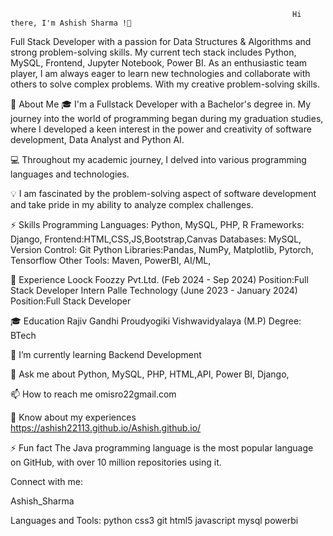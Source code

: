                                                                    Hi there, I'm Ashish Sharma !👋


Full Stack Developer with a passion for Data Structures & Algorithms and strong problem-solving skills. My current tech stack includes Python, MySQL, Frontend, Jupyter Notebook, Power BI. As an enthusiastic team player, I am always eager to learn new technologies and collaborate with others to solve complex problems. With my creative problem-solving skills.

🚀 About Me
🎓 I'm a  Fullstack Developer with a Bachelor's degree in. My journey into the world of programming began during my graduation studies, where I developed a keen interest in the power and creativity of software development, Data Analyst and Python AI.

💻 Throughout my academic journey, I delved into various programming languages and technologies.

💡 I am fascinated by the problem-solving aspect of software development and take pride in my ability to analyze complex challenges.

⚡️ Skills
Programming Languages: Python, MySQL, PHP, R
Frameworks: Django,
Frontend:HTML,CSS,JS,Bootstrap,Canvas
Databases: MySQL,
Version Control: Git
Python Libraries:Pandas, NumPy, Matplotlib, Pytorch, Tensorflow
Other Tools: Maven, PowerBI, AI/ML, 

💼 Experience
Loock Foozzy Pvt.Ltd. (Feb 2024 - Sep 2024)
Position:Full Stack Developer Intern
Palle Technology (June 2023 - January 2024)
Position:Full Stack Developer

🎓 Education
Rajiv Gandhi Proudyogiki Vishwavidyalaya (M.P)
Degree: BTech

🌱 I’m currently learning Backend Development

💬 Ask me about Python, MySQL, PHP, HTML,API, Power BI, Django, 

📫 How to reach me omisro22gmail.com

📄 Know about my experiences https://ashish22113.github.io/Ashish.github.io/

⚡ Fun fact The Java programming language is the most popular language on GitHub, with over 10 million repositories using it.

Connect with me:

Ashish_Sharma

Languages and Tools:
python css3 git html5 javascript mysql powerbi


